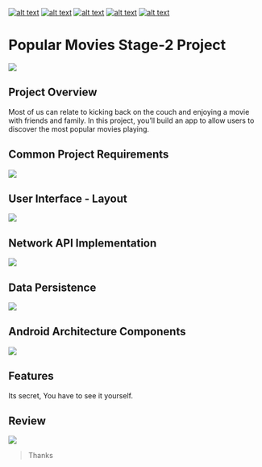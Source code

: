<!-- Please don't remove this: Grab your social icons from https://github.com/carlsednaoui/gitsocial -->

<!-- display the social media buttons in your README -->

[![alt text][1.1]][1] 		[![alt text][2.1]][2] 		[![alt text][3.1]][3]		[![alt text][4.1]][4]		[![alt text][5.1]][5]


<!-- links to social media icons -->
<!-- no need to change these -->

<!-- icons with padding -->

[1.1]: http://i.imgur.com/tXSoThF.png (Twitter)
[2.1]: http://i.imgur.com/P3YfQoD.png (Facebook)
[3.1]: http://i.imgur.com/yCsTjba.png (Google+)
[4.1]: https://ppxdev.files.wordpress.com/2018/10/aln.png (Linkedin)
[5.1]: http://i.imgur.com/0o48UoR.png (Github)


<!-- links to your social media accounts -->
<!-- update these accordingly -->

[1]: http://www.twitter.com/imtrilokia
[2]: http://www.facebook.com/abhinandan.trilokia
[3]: https://plus.google.com/+AbhinandanTrilokia
[4]: https://www.linkedin.com/in/abhinandantrilokia/
[5]: https://github.com/Trilokia


<!-- Please don't remove this: Grab your social icons from https://github.com/carlsednaoui/gitsocial -->
# Popular Movies Stage-2 Project
![](https://ppxdev.files.wordpress.com/2018/10/pmas2n.png)

## Project Overview
Most of us can relate to kicking back on the couch and enjoying a movie with friends and family. In this project, you’ll build an app to allow users to discover the most popular movies playing.

## Common Project Requirements
![](https://ppxdev.files.wordpress.com/2018/10/pmab11.png)

## User Interface - Layout
![](https://ppxdev.files.wordpress.com/2018/10/pmab21.png)

## Network API Implementation
![](https://ppxdev.files.wordpress.com/2018/10/pmab41.png)

## Data Persistence
![](https://ppxdev.files.wordpress.com/2018/10/pmab5.png)

## Android Architecture Components
![](https://ppxdev.files.wordpress.com/2018/10/pmab5.png)

## Features
Its secret, You have to see it yourself.

## Review
![](https://ppxdev.files.wordpress.com/2018/10/pmab8.png)

>Thanks
